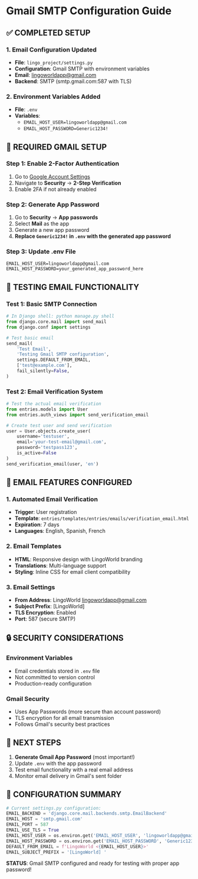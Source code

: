 # Gmail SMTP Configuration Guide

## ✅ COMPLETED SETUP

### 1. Email Configuration Updated
- **File**: `lingo_project/settings.py`
- **Configuration**: Gmail SMTP with environment variables
- **Email**: lingoworldapp@gmail.com
- **Backend**: SMTP (smtp.gmail.com:587 with TLS)

### 2. Environment Variables Added
- **File**: `.env`
- **Variables**:
  - `EMAIL_HOST_USER=lingoworldapp@gmail.com`
  - `EMAIL_HOST_PASSWORD=Generic1234!`

## 🔧 REQUIRED GMAIL SETUP

### Step 1: Enable 2-Factor Authentication
1. Go to [Google Account Settings](https://myaccount.google.com/)
2. Navigate to **Security** → **2-Step Verification**
3. Enable 2FA if not already enabled

### Step 2: Generate App Password
1. Go to **Security** → **App passwords**
2. Select **Mail** as the app
3. Generate a new app password
4. **Replace `Generic1234!` in `.env` with the generated app password**

### Step 3: Update .env File
```env
EMAIL_HOST_USER=lingoworldapp@gmail.com
EMAIL_HOST_PASSWORD=your_generated_app_password_here
```

## 🧪 TESTING EMAIL FUNCTIONALITY

### Test 1: Basic SMTP Connection
```python
# In Django shell: python manage.py shell
from django.core.mail import send_mail
from django.conf import settings

# Test basic email
send_mail(
    'Test Email',
    'Testing Gmail SMTP configuration',
    settings.DEFAULT_FROM_EMAIL,
    ['test@example.com'],
    fail_silently=False,
)
```

### Test 2: Email Verification System
```python
# Test the actual email verification
from entries.models import User
from entries.auth_views import send_verification_email

# Create test user and send verification
user = User.objects.create_user(
    username='testuser',
    email='your-test-email@gmail.com',
    password='testpass123',
    is_active=False
)
send_verification_email(user, 'en')
```

## 📧 EMAIL FEATURES CONFIGURED

### 1. Automated Email Verification
- **Trigger**: User registration
- **Template**: `entries/templates/entries/emails/verification_email.html`
- **Expiration**: 7 days
- **Languages**: English, Spanish, French

### 2. Email Templates
- **HTML**: Responsive design with LingoWorld branding
- **Translations**: Multi-language support
- **Styling**: Inline CSS for email client compatibility

### 3. Email Settings
- **From Address**: LingoWorld <lingoworldapp@gmail.com>
- **Subject Prefix**: [LingoWorld]
- **TLS Encryption**: Enabled
- **Port**: 587 (secure SMTP)

## 🔒 SECURITY CONSIDERATIONS

### Environment Variables
- Email credentials stored in `.env` file
- Not committed to version control
- Production-ready configuration

### Gmail Security
- Uses App Passwords (more secure than account password)
- TLS encryption for all email transmission
- Follows Gmail's security best practices

## 🚀 NEXT STEPS

1. **Generate Gmail App Password** (most important!)
2. Update `.env` with the app password
3. Test email functionality with a real email address
4. Monitor email delivery in Gmail's sent folder

## 📝 CONFIGURATION SUMMARY

```python
# Current settings.py configuration:
EMAIL_BACKEND = 'django.core.mail.backends.smtp.EmailBackend'
EMAIL_HOST = 'smtp.gmail.com'
EMAIL_PORT = 587
EMAIL_USE_TLS = True
EMAIL_HOST_USER = os.environ.get('EMAIL_HOST_USER', 'lingoworldapp@gmail.com')
EMAIL_HOST_PASSWORD = os.environ.get('EMAIL_HOST_PASSWORD', 'Generic1234!')
DEFAULT_FROM_EMAIL = f'LingoWorld <{EMAIL_HOST_USER}>'
EMAIL_SUBJECT_PREFIX = '[LingoWorld] '
```

**STATUS**: Gmail SMTP configured and ready for testing with proper app password!
